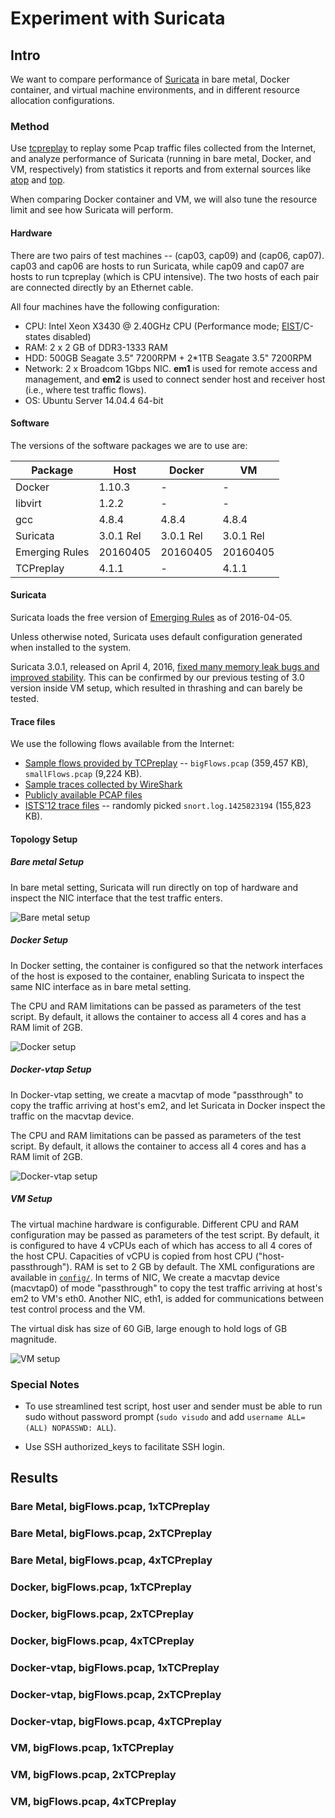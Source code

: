 # Experiment with Suricata

## Intro

We want to compare performance of [Suricata](http://suricata-ids.org/) in bare metal, Docker container, and virtual machine environments, and in different resource allocation configurations.

### Method

Use [tcpreplay](http://tcpreplay.appneta.com/) to replay some Pcap traffic files collected from the Internet, and analyze performance of Suricata (running in bare metal, Docker, and VM, respectively) from statistics it reports and from external sources like [atop](http://linux.die.net/man/1/atop) and [top](http://linux.die.net/man/1/top).

When comparing Docker container and VM, we will also tune the resource limit and see how Suricata will perform.

#### Hardware

There are two pairs of test machines -- (cap03, cap09) and (cap06, cap07). cap03 and cap06 are hosts to run Suricata, while cap09 and cap07 are hosts to run tcpreplay (which is CPU intensive). The two hosts of each pair are connected directly by an Ethernet cable.

All four machines have the following configuration:

 * CPU: Intel Xeon X3430 @ 2.40GHz CPU (Performance mode; [EIST](https://en.wikipedia.org/wiki/SpeedStep)/C-states disabled)
 * RAM: 2 x 2 GB of DDR3-1333 RAM
 * HDD: 500GB Seagate 3.5" 7200RPM + 2*1TB Seagate 3.5" 7200RPM
 * Network: 2 x Broadcom 1Gbps NIC. **em1** is used for remote access and management, and **em2** is used to connect sender host and receiver host (i.e., where test traffic flows).
 * OS: Ubuntu Server 14.04.4 64-bit

#### Software

The versions of the software packages we are to use are:

|     Package      |    Host    |  Docker   |     VM      |
|  --------------  |  --------  | --------  |  ---------  |
|     Docker       |   1.10.3   |     -     |    -        |
|     libvirt      |   1.2.2    |     -     |    -        |
|     gcc          |   4.8.4    |   4.8.4   |   4.8.4     |
|     Suricata     |  3.0.1 Rel | 3.0.1 Rel |  3.0.1 Rel  |
|  Emerging Rules  |   20160405 |  20160405 |   20160405  |
|     TCPreplay    |   4.1.1    |    -      |   4.1.1     |

#### Suricata

Suricata loads the free version of [Emerging Rules](http://rules.emergingthreats.net/open/suricata/) as of 2016-04-05.

Unless otherwise noted, Suricata uses default configuration generated when installed to the system.

Suricata 3.0.1, released on April 4, 2016, [fixed many memory leak bugs and improved stability](http://suricata-ids.org/news/). This can be confirmed by our previous testing of 3.0 version inside VM setup, which resulted in thrashing and can barely be tested.

#### Trace files

We use the following flows available from the Internet:

 * [Sample flows provided by TCPreplay](http://tcpreplay.appneta.com/wiki/captures.html) -- `bigFlows.pcap` (359,457 KB), `smallFlows.pcap` (9,224 KB).
 * [Sample traces collected by WireShark](https://wiki.wireshark.org/SampleCaptures)
 * [Publicly available PCAP files](http://www.netresec.com/?page=PcapFiles)
 * [ISTS'12 trace files](http://www.netresec.com/?page=ISTS) -- randomly picked `snort.log.1425823194` (155,823 KB).

#### Topology Setup

##### Bare metal Setup

In bare metal setting, Suricata will run directly on top of hardware and inspect the NIC interface that the test traffic enters.

![Bare metal setup](https://rawgithub.com/xybu/cs590-nfv-sandbox/master/experiments/suricata_with_stat/readme_src/bare_metal.svg)

##### Docker Setup

In Docker setting, the container is configured so that the network interfaces of the host is exposed to the container, enabling Suricata to inspect the same NIC interface as in bare metal setting.

The CPU and RAM limitations can be passed as parameters of the test script. By default, it allows the container to access all 4 cores and has a RAM limit of 2GB.

![Docker setup](https://rawgithub.com/xybu/cs590-nfv-sandbox/master/experiments/suricata_with_stat/readme_src/Docker_direct.svg)

##### Docker-vtap Setup

In Docker-vtap setting, we create a macvtap of mode "passthrough" to copy the traffic arriving at host's em2, and let Suricata in Docker inspect the traffic on the macvtap device.

The CPU and RAM limitations can be passed as parameters of the test script. By default, it allows the container to access all 4 cores and has a RAM limit of 2GB.

![Docker-vtap setup](https://rawgithub.com/xybu/cs590-nfv-sandbox/master/experiments/suricata_with_stat/readme_src/Docker_vtap.svg)

##### VM Setup

The virtual machine hardware is configurable. Different CPU and RAM configuration may be passed as parameters of the test script. By default, it is configured to have 4 vCPUs each of which has access to all 4 cores of the host CPU. Capacities of vCPU is copied from host CPU ("host-passthrough"). RAM is set to 2 GB by default. The XML configurations are available in [`config/`](config/). In terms of NIC, We create a macvtap device (macvtap0) of mode "passthrough" to copy the test traffic arriving at host's em2 to VM's eth0. Another NIC, eth1, is added for communications between test control process and the VM.

The virtual disk has size of 60 GiB, large enough to hold logs of GB magnitude.

![VM setup](https://rawgithub.com/xybu/cs590-nfv-sandbox/master/experiments/suricata_with_stat/readme_src/vm.svg)

### Special Notes

 * To use streamlined test script, host user and sender must be
   able to run sudo without password prompt (`sudo visudo` and add `username ALL=(ALL) NOPASSWD: ALL`).

 * Use SSH authorized_keys to facilitate SSH login.

## Results

### Bare Metal, bigFlows.pcap, 1xTCPreplay



### Bare Metal, bigFlows.pcap, 2xTCPreplay

### Bare Metal, bigFlows.pcap, 4xTCPreplay

### Docker, bigFlows.pcap, 1xTCPreplay

### Docker, bigFlows.pcap, 2xTCPreplay

### Docker, bigFlows.pcap, 4xTCPreplay

### Docker-vtap, bigFlows.pcap, 1xTCPreplay

### Docker-vtap, bigFlows.pcap, 2xTCPreplay

### Docker-vtap, bigFlows.pcap, 4xTCPreplay

### VM, bigFlows.pcap, 1xTCPreplay

### VM, bigFlows.pcap, 2xTCPreplay

### VM, bigFlows.pcap, 4xTCPreplay

